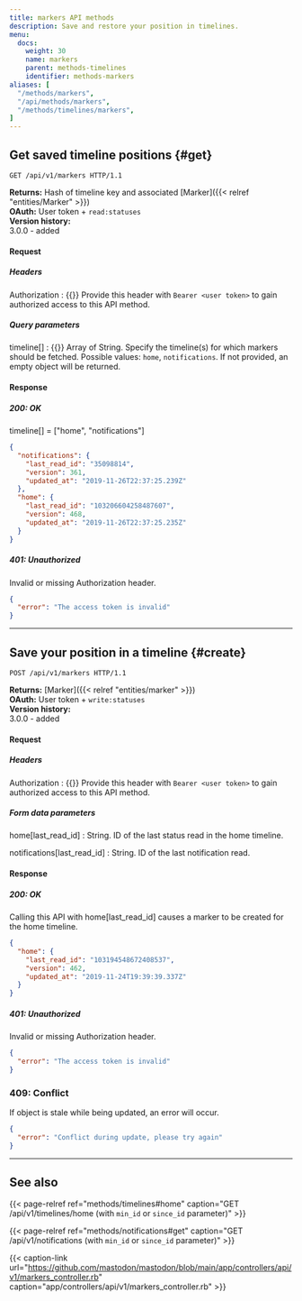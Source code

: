 ```yaml
---
title: markers API methods
description: Save and restore your position in timelines.
menu:
  docs:
    weight: 30
    name: markers
    parent: methods-timelines
    identifier: methods-markers
aliases: [
  "/methods/markers",
  "/api/methods/markers",
  "/methods/timelines/markers",
]
---
```


<style>
#TableOfContents ul ul ul {display: none}
</style>

## Get saved timeline positions {#get}

```http
GET /api/v1/markers HTTP/1.1
```

**Returns:** Hash of timeline key and associated [Marker]({{< relref "entities/Marker" >}})\
**OAuth:** User token + `read:statuses`\
**Version history:**\
3.0.0 - added

#### Request

##### Headers

Authorization
: {{<required>}} Provide this header with `Bearer <user token>` to gain authorized access to this API method.

##### Query parameters

timeline[]
: {{<required>}} Array of String. Specify the timeline(s) for which markers should be fetched. Possible values: `home`, `notifications`. If not provided, an empty object will be returned.

#### Response
##### 200: OK

timeline[] = ["home", "notifications"]

```json
{
  "notifications": {
    "last_read_id": "35098814",
    "version": 361,
    "updated_at": "2019-11-26T22:37:25.239Z"
  },
  "home": {
    "last_read_id": "103206604258487607",
    "version": 468,
    "updated_at": "2019-11-26T22:37:25.235Z"
  }
}
```

##### 401: Unauthorized

Invalid or missing Authorization header.

```json
{
  "error": "The access token is invalid"
}
```

---

## Save your position in a timeline {#create}

```http
POST /api/v1/markers HTTP/1.1
```

**Returns:** [Marker]({{< relref "entities/marker" >}})\
**OAuth:** User token + `write:statuses`\
**Version history:**\
3.0.0 - added

#### Request

##### Headers

Authorization
: {{<required>}} Provide this header with `Bearer <user token>` to gain authorized access to this API method.

##### Form data parameters

home[last_read_id]
: String. ID of the last status read in the home timeline.

notifications[last_read_id]
: String. ID of the last notification read.

#### Response
##### 200: OK

Calling this API with home[last_read_id] causes a marker to be created for the home timeline.

```json
{
  "home": {
    "last_read_id": "103194548672408537",
    "version": 462,
    "updated_at": "2019-11-24T19:39:39.337Z"
  }
}
```

##### 401: Unauthorized

Invalid or missing Authorization header.

```json
{
  "error": "The access token is invalid"
}
```

### 409: Conflict

If object is stale while being updated, an error will occur.

```json
{
  "error": "Conflict during update, please try again"
}
```

---

## See also

{{< page-relref ref="methods/timelines#home" caption="GET /api/v1/timelines/home (with `min_id` or `since_id` parameter)" >}}

{{< page-relref ref="methods/notifications#get" caption="GET /api/v1/notifications (with `min_id` or `since_id` parameter)" >}}

{{< caption-link url="https://github.com/mastodon/mastodon/blob/main/app/controllers/api/v1/markers_controller.rb" caption="app/controllers/api/v1/markers_controller.rb" >}}